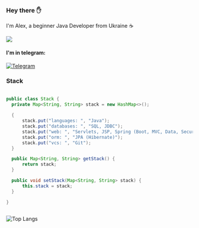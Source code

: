 <h3> Hey there ✋</h3>

I'm Alex, a beginner Java Developer from Ukraine ☕️

![](https://media2.giphy.com/media/LmNwrBhejkK9EFP504/200.gif)

<h4> I'm in telegram: </h4>

[![Telegram](https://img.shields.io/badge/Telegram-blue.svg?style=flat-square&logo=telegram)](https://t.me/akira_7)
  
<div>

  <h3> Stack </h3>

  ```java
  ​
public class Stack {
    private Map<String, String> stack = new HashMap<>();
    
    {
        stack.put("languages: ", "Java");
        stack.put("databases: ", "SQL, JDBC");
        stack.put("web: ", "Servlets, JSP, Spring (Boot, MVC, Data, Security)");
        stack.put("orm: ", "JPA (Hibernate)");
        stack.put("vcs: ", "Git");
    }

    public Map<String, String> getStack() {
        return stack;
    }

    public void setStack(Map<String, String> stack) {
        this.stack = stack;
    }
  
}
  ​
  ```
</div>

![Top Langs](https://github-readme-stats.vercel.app/api/top-langs/?username=overpathz&layout=compact)
